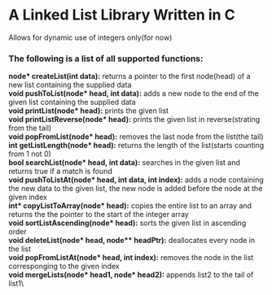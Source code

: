 # A Linked List Library Written in C
 Allows for dynamic use of integers only(for now)

### The following is a list of all supported functions:
__node* createList(int data):__                  returns a pointer to the first node(head) of a new list containing the supplied data\
__void pushToList(node* head, int data):__       adds a new node to the end of the given list containing the supplied data\
__void printList(node* head):__                  prints the given list\
__void printListReverse(node* head):__           prints the given list in reverse(strating from the tail)\
__void popFromList(node* head):__                removes the last node from the list(the tail)\
__int getListLength(node* head):__               returns the length of the list(starts counting from 1 not 0)\
__bool searchList(node* head, int data):__       searches in the given list and returns true if a match is found\
__void pushToListAt(node* head, int data, int index):__ adds a node containing the new data to the given list, the new node is added before the node at the given index\
__int* copyListToArray(node* head):__            copies the entire list to an array and returns the the pointer to the start of the integer array\
__void sortListAscending(node* head):__          sorts the given list in ascending order\
__void deleteList(node* head, node** headPtr):__ deallocates every node in the list\
__void popFromListAt(node* head, int index):__   removes the node in the list corresponging to the given index\
__void mergeLists(node* head1, node* head2):__   appends list2 to the tail of list1\
